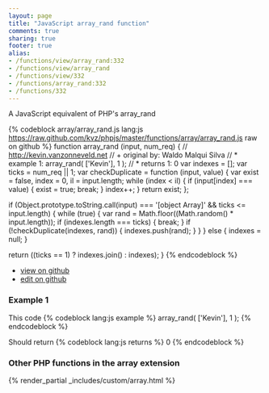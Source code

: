 ```yaml
---
layout: page
title: "JavaScript array_rand function"
comments: true
sharing: true
footer: true
alias:
- /functions/view/array_rand:332
- /functions/view/array_rand
- /functions/view/332
- /functions/array_rand:332
- /functions/332
---
```

<!-- Generated by Rakefile:build -->
A JavaScript equivalent of PHP's array_rand

{% codeblock array/array_rand.js lang:js https://raw.github.com/kvz/phpjs/master/functions/array/array_rand.js raw on github %}
function array_rand (input, num_req) {
  // http://kevin.vanzonneveld.net
  // +   original by: Waldo Malqui Silva
  // *     example 1: array_rand( ['Kevin'], 1 );
  // *     returns 1: 0
  var indexes = [];
  var ticks = num_req || 1;
  var checkDuplicate = function (input, value) {
    var exist = false,
      index = 0,
      il = input.length;
    while (index < il) {
      if (input[index] === value) {
        exist = true;
        break;
      }
      index++;
    }
    return exist;
  };

  if (Object.prototype.toString.call(input) === '[object Array]' && ticks <= input.length) {
    while (true) {
      var rand = Math.floor((Math.random() * input.length));
      if (indexes.length === ticks) {
        break;
      }
      if (!checkDuplicate(indexes, rand)) {
        indexes.push(rand);
      }
    }
  } else {
    indexes = null;
  }

  return ((ticks == 1) ? indexes.join() : indexes);
}
{% endcodeblock %}

 - [view on github](https://github.com/kvz/phpjs/blob/master/functions/array/array_rand.js)
 - [edit on github](https://github.com/kvz/phpjs/edit/master/functions/array/array_rand.js)

### Example 1
This code
{% codeblock lang:js example %}
array_rand( ['Kevin'], 1 );
{% endcodeblock %}

Should return
{% codeblock lang:js returns %}
0
{% endcodeblock %}


### Other PHP functions in the array extension
{% render_partial _includes/custom/array.html %}
